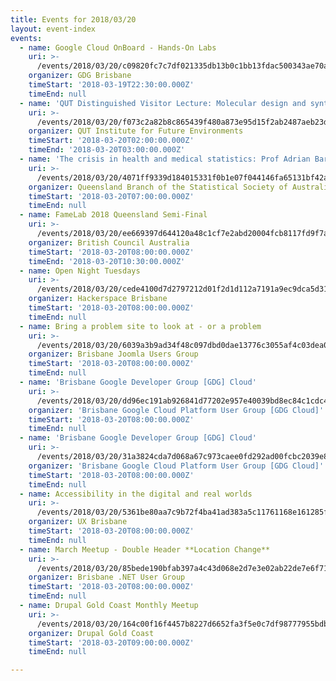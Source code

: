 ```yaml
---
title: Events for 2018/03/20
layout: event-index
events:
  - name: Google Cloud OnBoard - Hands-On Labs
    uri: >-
      /events/2018/03/20/c09820fc7c7df021335db13b0c1bb13fdac500343ae70acc9cf62ed31e87c86a
    organizer: GDG Brisbane
    timeStart: '2018-03-19T22:30:00.000Z'
    timeEnd: null
  - name: 'QUT Distinguished Visitor Lecture: Molecular design and synthesis'
    uri: >-
      /events/2018/03/20/f073c2a82b8c865439f480a873e95d15f2ab2487aeb23d410e681f813264be28
    organizer: QUT Institute for Future Environments
    timeStart: '2018-03-20T02:00:00.000Z'
    timeEnd: '2018-03-20T03:00:00.000Z'
  - name: 'The crisis in health and medical statistics: Prof Adrian Barnett, QUT'
    uri: >-
      /events/2018/03/20/4071ff9339d184015331f0b1e07f044146fa65131bf42a63a3d08a45a146c407
    organizer: Queensland Branch of the Statistical Society of Australia
    timeStart: '2018-03-20T07:00:00.000Z'
    timeEnd: null
  - name: FameLab 2018 Queensland Semi-Final
    uri: >-
      /events/2018/03/20/ee669397d644120a48c1cf7e2abd20004fcb8117fd9f7aede3080a0f6a93ed0c
    organizer: British Council Australia
    timeStart: '2018-03-20T08:00:00.000Z'
    timeEnd: '2018-03-20T10:30:00.000Z'
  - name: Open Night Tuesdays
    uri: >-
      /events/2018/03/20/cede4100d7d2797212d01f2d1d112a7191a9ec9dca5d312052d1d4f7ed8b03bc
    organizer: Hackerspace Brisbane
    timeStart: '2018-03-20T08:00:00.000Z'
    timeEnd: null
  - name: Bring a problem site to look at - or a problem
    uri: >-
      /events/2018/03/20/6039a3b9ad34f48c097dbd0dae13776c3055af4c03dea01007f9e930d45d19b6
    organizer: Brisbane Joomla Users Group
    timeStart: '2018-03-20T08:00:00.000Z'
    timeEnd: null
  - name: 'Brisbane Google Developer Group [GDG] Cloud'
    uri: >-
      /events/2018/03/20/dd96ec191ab926841d77202e957e40039bd8ec84c1cdc4b217253d52e26cfeb9
    organizer: 'Brisbane Google Cloud Platform User Group [GDG Cloud]'
    timeStart: '2018-03-20T08:00:00.000Z'
    timeEnd: null
  - name: 'Brisbane Google Developer Group [GDG] Cloud'
    uri: >-
      /events/2018/03/20/31a3824cda7d068a67c973caee0fd292ad00fcbc2039e85f82420209cf5410d6
    organizer: 'Brisbane Google Cloud Platform User Group [GDG Cloud]'
    timeStart: '2018-03-20T08:00:00.000Z'
    timeEnd: null
  - name: Accessibility in the digital and real worlds
    uri: >-
      /events/2018/03/20/5361be80aa7c9b72f4ba41ad383a5c11761168e161285f29eea40885ec340a3b
    organizer: UX Brisbane
    timeStart: '2018-03-20T08:00:00.000Z'
    timeEnd: null
  - name: March Meetup - Double Header **Location Change**
    uri: >-
      /events/2018/03/20/85bede190bfab397a4c43d068e2d7e3e02ab22de7e6f71a645dff2711c00964e
    organizer: Brisbane .NET User Group
    timeStart: '2018-03-20T08:00:00.000Z'
    timeEnd: null
  - name: Drupal Gold Coast Monthly Meetup
    uri: >-
      /events/2018/03/20/164c00f16f4457b8227d6652fa3f5e0c7df98777955bdbb9cd4cfd6699ae7cd0
    organizer: Drupal Gold Coast
    timeStart: '2018-03-20T09:00:00.000Z'
    timeEnd: null

---
```

